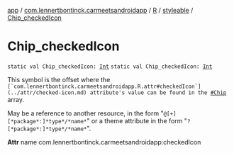 [app](../../../index.md) / [com.lennertbontinck.carmeetsandroidapp](../../index.md) / [R](../index.md) / [styleable](index.md) / [Chip_checkedIcon](./-chip_checked-icon.md)

# Chip_checkedIcon

`static val Chip_checkedIcon: `[`Int`](https://kotlinlang.org/api/latest/jvm/stdlib/kotlin/-int/index.html)
`static val Chip_checkedIcon: `[`Int`](https://kotlinlang.org/api/latest/jvm/stdlib/kotlin/-int/index.html)

This symbol is the offset where the ``[`com.lennertbontinck.carmeetsandroidapp.R.attr#checkedIcon`](../attr/checked-icon.md) attribute's value can be found in the ``[`#Chip`](-chip.md) array.

May be a reference to another resource, in the form "`@[+][*package*:]*type*/*name*`" or a theme attribute in the form "`?[*package*:]*type*/*name*`".

**Attr**
name com.lennertbontinck.carmeetsandroidapp:checkedIcon

